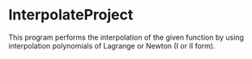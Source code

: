 # InterpolateProject
This program performs the interpolation of the given function by using interpolation polynomials of Lagrange or Newton (I or II form).

